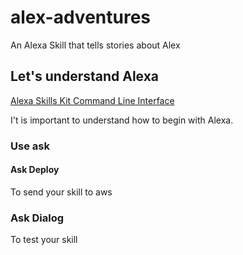 # alex-adventures
An Alexa Skill that tells stories about Alex

## Let's understand Alexa

[Alexa Skills Kit Command Line Interface](https://developer.amazon.com/en-US/docs/alexa/smapi/ask-cli-intro.htmlhttps://developer.amazon.com/en-US/docs/alexa/smapi/ask-cli-intro.html)

I't is important to understand how to begin with Alexa.

### Use ask

#### Ask Deploy
To send your skill to aws

### Ask Dialog
To test your skill